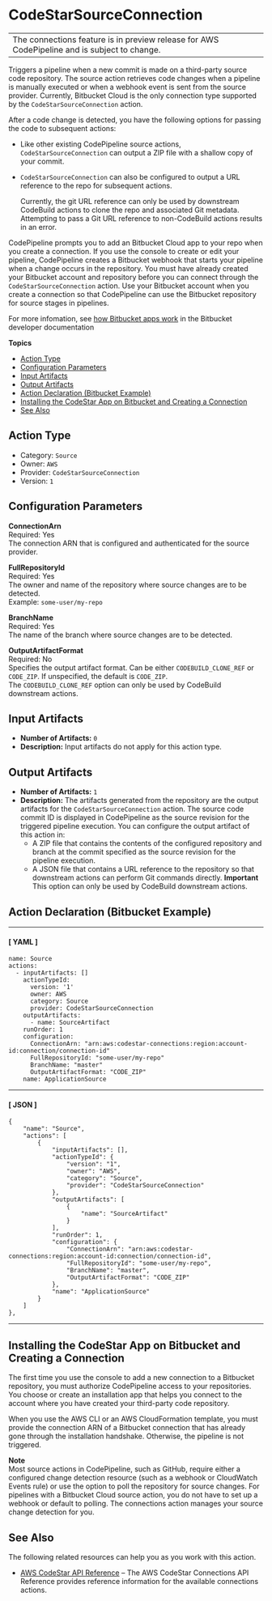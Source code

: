 # CodeStarSourceConnection<a name="action-reference-CodestarConnectionSource"></a>


|  | 
| --- |
| The connections feature is in preview release for AWS CodePipeline and is subject to change\. | 

Triggers a pipeline when a new commit is made on a third\-party source code repository\. The source action retrieves code changes when a pipeline is manually executed or when a webhook event is sent from the source provider\. Currently, Bitbucket Cloud is the only connection type supported by the `CodeStarSourceConnection` action\.

After a code change is detected, you have the following options for passing the code to subsequent actions:
+ Like other existing CodePipeline source actions, `CodeStarSourceConnection` can output a ZIP file with a shallow copy of your commit\.
+ `CodeStarSourceConnection` can also be configured to output a URL reference to the repo for subsequent actions\.

  Currently, the git URL reference can only be used by downstream CodeBuild actions to clone the repo and associated Git metadata\. Attempting to pass a Git URL reference to non\-CodeBuild actions results in an error\.

CodePipeline prompts you to add an Bitbucket Cloud app to your repo when you create a connection\. If you use the console to create or edit your pipeline, CodePipeline creates a Bitbucket webhook that starts your pipeline when a change occurs in the repository\. You must have already created your Bitbucket account and repository before you can connect through the `CodeStarSourceConnection` action\. Use your Bitbucket account when you create a connection so that CodePipeline can use the Bitbucket repository for source stages in pipelines\.

For more infomation, see [how Bitbucket apps work](https://confluence.atlassian.com/bitbucket/bitbucket-cloud-add-ons-780871938.html) in the Bitbucket developer documentation 

**Topics**
+ [Action Type](#action-reference-CodestarConnectionSource-type)
+ [Configuration Parameters](#action-reference-CodestarConnectionSource-config)
+ [Input Artifacts](#action-reference-CodestarConnectionSource-input)
+ [Output Artifacts](#action-reference-CodestarConnectionSource-output)
+ [Action Declaration \(Bitbucket Example\)](#action-reference-CodestarConnectionSource-example)
+ [Installing the CodeStar App on Bitbucket and Creating a Connection](#action-reference-CodestarConnectionSource-auth)
+ [See Also](#action-reference-CodestarConnectionSource-links)

## Action Type<a name="action-reference-CodestarConnectionSource-type"></a>
+ Category: `Source`
+ Owner: `AWS`
+ Provider: `CodeStarSourceConnection`
+ Version: `1`

## Configuration Parameters<a name="action-reference-CodestarConnectionSource-config"></a>

****ConnectionArn****  
Required: Yes  
The connection ARN that is configured and authenticated for the source provider\.

****FullRepositoryId****  
Required: Yes  
The owner and name of the repository where source changes are to be detected\.  
Example: `some-user/my-repo`

****BranchName****  
Required: Yes  
The name of the branch where source changes are to be detected\.

****OutputArtifactFormat****  
Required: No  
Specifies the output artifact format\. Can be either `CODEBUILD_CLONE_REF` or `CODE_ZIP`\. If unspecified, the default is `CODE_ZIP`\.  
The `CODEBUILD_CLONE_REF` option can only be used by CodeBuild downstream actions\.

## Input Artifacts<a name="action-reference-CodestarConnectionSource-input"></a>
+ **Number of Artifacts:** `0`
+ **Description:** Input artifacts do not apply for this action type\.

## Output Artifacts<a name="action-reference-CodestarConnectionSource-output"></a>
+ **Number of Artifacts:** `1` 
+ **Description:** The artifacts generated from the repository are the output artifacts for the `CodeStarSourceConnection` action\. The source code commit ID is displayed in CodePipeline as the source revision for the triggered pipeline execution\. You can configure the output artifact of this action in:
  + A ZIP file that contains the contents of the configured repository and branch at the commit specified as the source revision for the pipeline execution\.
  + A JSON file that contains a URL reference to the repository so that downstream actions can perform Git commands directly\.
**Important**  
This option can only be used by CodeBuild downstream actions\.

## Action Declaration \(Bitbucket Example\)<a name="action-reference-CodestarConnectionSource-example"></a>

------
#### [ YAML ]

```
name: Source
actions:
  - inputArtifacts: []
    actionTypeId:
      version: '1'
      owner: AWS
      category: Source
      provider: CodeStarSourceConnection
    outputArtifacts:
      - name: SourceArtifact
    runOrder: 1
    configuration:
      ConnectionArn: "arn:aws:codestar-connections:region:account-id:connection/connection-id"
      FullRepositoryId: "some-user/my-repo"
      BranchName: "master"
      OutputArtifactFormat: "CODE_ZIP"
    name: ApplicationSource
```

------
#### [ JSON ]

```
{
    "name": "Source",
    "actions": [
        {
            "inputArtifacts": [],
            "actionTypeId": {
                "version": "1",
                "owner": "AWS",
                "category": "Source",
                "provider": "CodeStarSourceConnection"
            },
            "outputArtifacts": [
                {
                    "name": "SourceArtifact"
                }
            ],
            "runOrder": 1,
            "configuration": {
                "ConnectionArn": "arn:aws:codestar-connections:region:account-id:connection/connection-id",
                "FullRepositoryId": "some-user/my-repo",
                "BranchName": "master",
                "OutputArtifactFormat": "CODE_ZIP"
            },
            "name": "ApplicationSource"
        }
    ]
},
```

------

## Installing the CodeStar App on Bitbucket and Creating a Connection<a name="action-reference-CodestarConnectionSource-auth"></a>

The first time you use the console to add a new connection to a Bitbucket repository, you must authorize CodePipeline access to your repositories\. You choose or create an installation app that helps you connect to the account where you have created your third\-party code repository\.

 When you use the AWS CLI or an AWS CloudFormation template, you must provide the connection ARN of a Bitbucket connection that has already gone through the installation handshake\. Otherwise, the pipeline is not triggered\.

**Note**  
Most source actions in CodePipeline, such as GitHub, require either a configured change detection resource \(such as a webhook or CloudWatch Events rule\) or use the option to poll the repository for source changes\. For pipelines with a Bitbucket Cloud source action, you do not have to set up a webhook or default to polling\. The connections action manages your source change detection for you\. 

## See Also<a name="action-reference-CodestarConnectionSource-links"></a>

The following related resources can help you as you work with this action\.
+ [AWS CodeStar API Reference](https://docs.aws.amazon.com/codestar-connections/latest/APIReference/Welcome.html) – The AWS CodeStar Connections API Reference provides reference information for the available connections actions\.